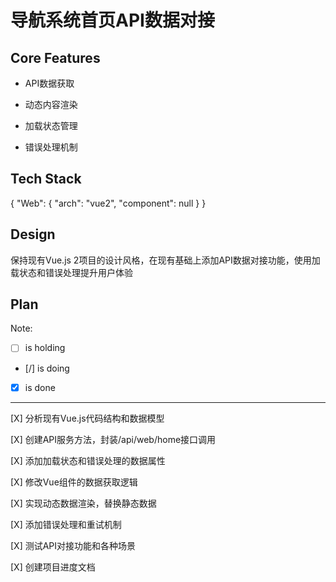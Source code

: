 # 导航系统首页API数据对接

## Core Features

- API数据获取

- 动态内容渲染

- 加载状态管理

- 错误处理机制

## Tech Stack

{
  "Web": {
    "arch": "vue2",
    "component": null
  }
}

## Design

保持现有Vue.js 2项目的设计风格，在现有基础上添加API数据对接功能，使用加载状态和错误处理提升用户体验

## Plan

Note: 

- [ ] is holding
- [/] is doing
- [X] is done

---

[X] 分析现有Vue.js代码结构和数据模型

[X] 创建API服务方法，封装/api/web/home接口调用

[X] 添加加载状态和错误处理的数据属性

[X] 修改Vue组件的数据获取逻辑

[X] 实现动态数据渲染，替换静态数据

[X] 添加错误处理和重试机制

[X] 测试API对接功能和各种场景

[X] 创建项目进度文档
